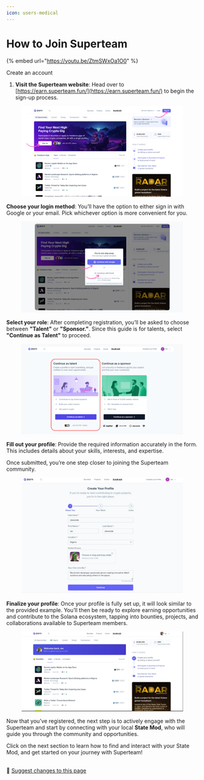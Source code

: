```yaml
---
icon: users-medical
---
```


# How to Join Superteam

{% embed url="https://youtu.be/ZtmSWxOa1O0" %}

Create an account

1. **Visit the Superteam website**: Head over to [https://earn.superteam.fun/](https://earn.superteam.fun/) to begin the sign-up process.

<figure><img src="../.gitbook/assets/Signup.png" alt=""><figcaption></figcaption></figure>

**Choose your login method**: You’ll have the option to either sign in with Google or your email. Pick whichever option is more convenient for you.

<figure><img src="../.gitbook/assets/signup modal.png" alt=""><figcaption></figcaption></figure>

**Select your role**: After completing registration, you’ll be asked to choose between **"Talent"** or **"Sponsor."**. Since this guide is for talents, select **"Continue as Talent"** to proceed.

<figure><img src="../.gitbook/assets/talent.png" alt=""><figcaption></figcaption></figure>

**Fill out your profile**: Provide the required information accurately in the form. This includes details about your skills, interests, and expertise.&#x20;

Once submitted, you’re one step closer to joining the Superteam community.

<figure><img src="../.gitbook/assets/image (9) (1).png" alt=""><figcaption></figcaption></figure>

**Finalize your profile**: Once your profile is fully set up, it will look similar to the provided example. You’ll then be ready to explore earning opportunities and contribute to the Solana ecosystem, tapping into bounties, projects, and collaborations available to Superteam members.

<figure><img src="../.gitbook/assets/image (10) (1).png" alt=""><figcaption></figcaption></figure>

Now that you’ve registered, the next step is to actively engage with the Superteam and start by connecting with your local **State Mod**, who will guide you through the community and opportunities.

Click on the next section to learn how to find and interact with your State Mod, and get started on your journey with Superteam!

\
:link: [Suggest changes to this page](how-to-join-superteam.md)
